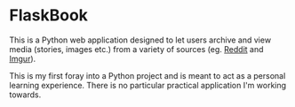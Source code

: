 # FlaskBook

This is a Python web application designed to let users archive and view media (stories, images etc.) from a variety of
sources (eg. [Reddit](https://reddit.com) and [Imgur](https://imgur.com)).

This is my first foray into a Python project and is meant to act as a personal learning experience. There is no
particular practical application I'm working towards.
